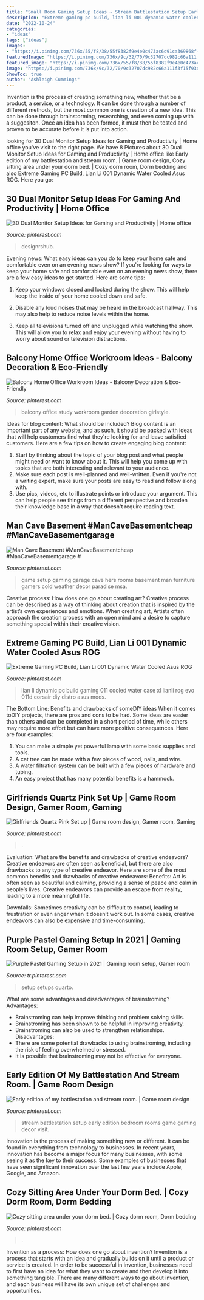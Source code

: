 ```yaml
---
title: "Small Room Gaming Setup Ideas ~ Stream Battlestation Setup Early Edition Bedroom Rooms Game Gaming Decor Visit"
description: "Extreme gaming pc build, lian li 001 dynamic water cooled asus rog"
date: "2022-10-24"
categories:
- "ideas"
tags: ["ideas"]
images:
- "https://i.pinimg.com/736x/55/f8/38/55f8382f9e4e0c473ac6d91ca369868f--sitting-area-dorm.jpg"
featuredImage: "https://i.pinimg.com/736x/9c/32/70/9c32707dc982c66a111f3f15f93d95e0.jpg"
featured_image: "https://i.pinimg.com/736x/55/f8/38/55f8382f9e4e0c473ac6d91ca369868f--sitting-area-dorm.jpg"
image: "https://i.pinimg.com/736x/9c/32/70/9c32707dc982c66a111f3f15f93d95e0.jpg"
ShowToc: true
author: "Ashleigh Cummings"
---
```



Invention is the process of creating something new, whether that be a product, a service, or a technology. It can be done through a number of different methods, but the most common one is creation of a new idea. This can be done through brainstorming, researching, and even coming up with a suggesiton. Once an idea has been formed, it must then be tested and proven to be accurate before it is put into action.

	

		
looking for 30 Dual Monitor Setup Ideas for Gaming and Productivity | Home office you've visit to the right page. We have 8 Pictures about 30 Dual Monitor Setup Ideas for Gaming and Productivity | Home office like Early edition of my battlestation and stream room. | Game room design, Cozy sitting area under your dorm bed. | Cozy dorm room, Dorm bedding and also Extreme Gaming PC Build, Lian Li 001 Dynamic Water Cooled Asus ROG. Here you go:
		
    
## 30 Dual Monitor Setup Ideas For Gaming And Productivity | Home Office

<img loading=lazy src="https://i.pinimg.com/736x/71/d5/a0/71d5a086d721be3196ef4c24ea086b33.jpg" onerror="this.onerror=null;this.src='https://tse3.mm.bing.net/th?id=OIP.u9SURIkxmh4SfPXq6YGOZgHaJ3&amp;pid=15.1';" alt="30 Dual Monitor Setup Ideas for Gaming and Productivity | Home office">

_Source: pinterest.com_

>designrshub. 

	

Evening news: What easy ideas can you do to keep your home safe and comfortable even on an evening news show?
If you're looking for ways to keep your home safe and comfortable even on an evening news show, there are a few easy ideas to get started. Here are some tips:
1. Keep your windows closed and locked during the show. This will help keep the inside of your home cooled down and safe.

2. Disable any loud noises that may be heard in the broadcast hallway. This may also help to reduce noise levels within the home.

3. Keep all televisions turned off and unplugged while watching the show. This will allow you to relax and enjoy your evening without having to worry about sound or television distractions.

    
## Balcony Home Office Workroom Ideas - Balcony Decoration &amp; Eco-Friendly

<img loading=lazy src="https://i.pinimg.com/736x/a4/c6/16/a4c616d3a637a822e133f19706d4c0aa.jpg" onerror="this.onerror=null;this.src='https://tse3.mm.bing.net/th?id=OIP.ZH5_fEFErLJhMJrEUnYzPgHaKG&amp;pid=15.1';" alt="Balcony Home Office Workroom Ideas - Balcony Decoration &amp; Eco-Friendly">

_Source: pinterest.com_

>balcony office study workroom garden decoration girlstyle. 

	

Ideas for blog content: What should be included?
Blog content is an important part of any website, and as such, it should be packed with ideas that will help customers find what they're looking for and leave satisfied customers. Here are a few tips on how to create engaging blog content:
1. Start by thinking about the topic of your blog post and what people might need or want to know about it. This will help you come up with topics that are both interesting and relevant to your audience. 
2. Make sure each post is well-planned and well-written. Even if you're not a writing expert, make sure your posts are easy to read and follow along with. 
3. Use pics, videos, etc to illustrate points or introduce your argument. This can help people see things from a different perspective and broaden their knowledge base in a way that doesn't require reading text. 

    
## Man Cave Basement #ManCaveBasementcheap #ManCaveBasementgarage #

<img loading=lazy src="https://i.pinimg.com/736x/9c/32/70/9c32707dc982c66a111f3f15f93d95e0.jpg" onerror="this.onerror=null;this.src='https://tse2.mm.bing.net/th?id=OIP.DF6RB6OoKrEfR6zqofTkywHaJ4&amp;pid=15.1';" alt="Man Cave Basement #ManCaveBasementcheap #ManCaveBasementgarage #">

_Source: pinterest.com_

>game setup gaming garage cave hers rooms basement man furniture gamers cold weather decor paradise msa. 

	

Creative process: How does one go about creating art?
Creative process can be described as a way of thinking about creation that is inspired by the artist’s own experiences and emotions. When creating art, Artists often approach the creation process with an open mind and a desire to capture something special within their creative vision.

    
## Extreme Gaming PC Build, Lian Li 001 Dynamic Water Cooled Asus ROG

<img loading=lazy src="https://i.pinimg.com/736x/c4/e7/ad/c4e7ad28d79fba281c2ae290e6a11189.jpg" onerror="this.onerror=null;this.src='https://tse1.mm.bing.net/th?id=OIP.7wj93JclfK61dBtZVi6PDgHaHa&amp;pid=15.1';" alt="Extreme Gaming PC Build, Lian Li 001 Dynamic Water Cooled Asus ROG">

_Source: pinterest.com_

>lian li dynamic pc build gaming 011 cooled water case xl lianli rog evo 011d corsair diy distro asus mods. 

	

The Bottom Line: Benefits and drawbacks of someDIY ideas
When it comes toDIY projects, there are pros and cons to be had. Some ideas are easier than others and can be completed in a short period of time, while others may require more effort but can have more positive consequences. Here are four examples: 
1. You can make a simple yet powerful lamp with some basic supplies and tools.
2. A cat tree can be made with a few pieces of wood, nails, and wire.
3. A water filtration system can be built with a few pieces of hardware and tubing. 
4. An easy project that has many potential benefits is a hammock.

    
## Girlfriends Quartz Pink Set Up | Game Room Design, Gamer Room, Gaming

<img loading=lazy src="https://i.pinimg.com/736x/46/a1/43/46a1431deecd8a48610a7d73061620fc.jpg" onerror="this.onerror=null;this.src='https://tse2.mm.bing.net/th?id=OIP.5Mmlpjsthgq1gT66bcaQ-AHaJ3&amp;pid=15.1';" alt="Girlfriends Quartz Pink Set up | Game room design, Gamer room, Gaming">

_Source: pinterest.com_

>. 

	

Evaluation: What are the benefits and drawbacks of creative endeavors?
Creative endeavors are often seen as beneficial, but there are also drawbacks to any type of creative endeavor. Here are some of the most common benefits and drawbacks of creative endeavors: 
Benefits: Art is often seen as beautiful and calming, providing a sense of peace and calm in people’s lives. Creative endeavors can provide an escape from reality, leading to a more meaningful life.

Downfalls: Sometimes creativity can be difficult to control, leading to frustration or even anger when it doesn’t work out. In some cases, creative endeavors can also be expensive and time-consuming.

    
## Purple Pastel Gaming Setup In 2021 | Gaming Room Setup, Gamer Room

<img loading=lazy src="https://i.pinimg.com/736x/17/1e/af/171eafee253d9f2002b9f40533571a5d.jpg" onerror="this.onerror=null;this.src='https://tse2.mm.bing.net/th?id=OIP.ctRIJLxfeJX5Lj4KmYMtTgHaJ3&amp;pid=15.1';" alt="Purple Pastel Gaming Setup in 2021 | Gaming room setup, Gamer room">

_Source: tr.pinterest.com_

>setup setups quarto. 

	

What are some advantages and disadvantages of brainstroming?
Advantages: 
- Brainstroming can help improve thinking and problem solving skills. 
- Brainstroming has been shown to be helpful in improving creativity. 
- Brainstroming can also be used to strengthen relationships.
Disadvantages: 
- There are some potential drawbacks to using brainstroming, including the risk of feeling overwhelmed or stressed. 
- It is possible that brainstroming may not be effective for everyone.

    
## Early Edition Of My Battlestation And Stream Room. | Game Room Design

<img loading=lazy src="https://i.pinimg.com/736x/b8/85/77/b8857779e9b96e76cd3fb93d3d38872d.jpg" onerror="this.onerror=null;this.src='https://tse1.mm.bing.net/th?id=OIP.NLr5s68beLFQBYt2K374lQHaJ3&amp;pid=15.1';" alt="Early edition of my battlestation and stream room. | Game room design">

_Source: pinterest.com_

>stream battlestation setup early edition bedroom rooms game gaming decor visit. 

	

Innovation is the process of making something new or different. It can be found in everything from technology to businesses. In recent years, innovation has become a major focus for many businesses, with some seeing it as the key to their success. Some examples of businesses that have seen significant innovation over the last few years include Apple, Google, and Amazon.

    
## Cozy Sitting Area Under Your Dorm Bed. | Cozy Dorm Room, Dorm Bedding

<img loading=lazy src="https://i.pinimg.com/736x/55/f8/38/55f8382f9e4e0c473ac6d91ca369868f--sitting-area-dorm.jpg" onerror="this.onerror=null;this.src='https://tse2.mm.bing.net/th?id=OIP.eVMFDxliNmyAjYEu6x4n0AHaJ3&amp;pid=15.1';" alt="Cozy sitting area under your dorm bed. | Cozy dorm room, Dorm bedding">

_Source: pinterest.com_

>. 

	

Invention as a process: How does one go about invention?
Invention is a process that starts with an idea and gradually builds on it until a product or service is created. In order to be successful in invention, businesses need to first have an idea for what they want to create and then develop it into something tangible. There are many different ways to go about invention, and each business will have its own unique set of challenges and opportunities.

